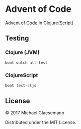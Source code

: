 # Advent of Code

[Advent of Code](http://adventofcode.com) in Clojure(Script)

## Testing

### Clojure (JVM)
```bash
boot watch alt-test
```

### ClojureScript
```bash
boot test-cljs
```

## License

© 2017 Michael Glaesemann

Distributed under the MIT License.
